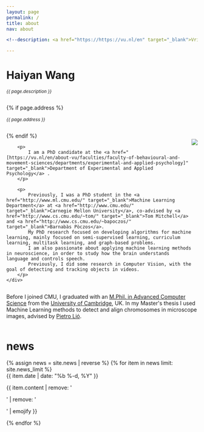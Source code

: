 ```yaml
---
layout: page
permalink: /
title: about
nav: about

<!--description: <a href="https://https://vu.nl/en" target="_blank">Vrije Universiteit Amsterdam, NL</a> -->

---
```


<div class="col p-0 pt-4 pb-4">
  <h1 class="pb-3 title text-left font-weight-bold">Haiyan Wang</h1>
  <h6 class="m-0 mb-2" style="font-size: 0.83em;">{{ page.description }}</h6>
  {% if page.address %}
      <h6 class="m-0 mb-2" style="font-size: 0.83em;">{{ page.address }}</h6>
  {% endif %}
</div>

<!-- Introduction -->

<div style="display: flex; flex-wrap: wrap;">
    <div class="text-justify p-0">
        <div class="col-xs-12 col-sm-6 p-0 pt-2 pb-sm-2 pb-4 pl-sm-4 text-center" style="float: right;">
          <img class="profile-img img-responsive" src="{{ 'prof_pic.jpg' | prepend: '/assets/img/' | prepend: site.baseurl | prepend: site.url }}">
        </div>

        <p>
            I am a PhD candidate at the <a href="[https://vu.nl/en/about-vu/faculties/faculty-of-behavioural-and-movement-sciences/departments/experimental-and-applied-psychology]" target="_blank">Department of Experimental and Applied Psychology</a> .
        </p>
        
        <p>
            Previously, I was a PhD student in the <a href="http://www.ml.cmu.edu/" target="_blank">Machine Learning Department</a> at <a href="http://www.cmu.edu/" target="_blank">Carnegie Mellon University</a>, co-advised by <a href="http://www.cs.cmu.edu/~tom/" target="_blank">Tom Mitchell</a> and <a href="http://www.cs.cmu.edu/~bapoczos/" target="_blank">Barnabàs Pòczos</a>.
            My PhD research focused on developing algorithms for machine learning, mainly focused on semi-supervised learning, curriculum learning, multitask learning, and graph-based problems.
            I am also passionate about applying machine learning methods in neuroscience, in order to study how the brain understands language and controls speech.
            Previously, I did some research in Computer Vision, with the goal of detecting and tracking objects in videos.
        </p>
    </div>
</div>

<div class="col text-justify p-0">
    <p>
        Before I joined CMU, I graduated with an <a href="https://www.cst.cam.ac.uk/admissions/acs" target="_blank">M.Phil. in Advanced Computer Science</a>
        from the <a href="https://www.cam.ac.uk/" target="_blank">University of Cambridge</a>, UK.
        In my Master's thesis I used Machine Learning methods to detect and align chromosomes in microscope images,
        advised by <a href="https://www.cl.cam.ac.uk/~pl219/" target="_blank">Pietro Lió</a>.
    </p>
</div>

<!-- News -->
<div class="news mt-3 p-0">
  <h1 class="title mb-4 p-0">news</h1>
  {% assign news = site.news | reverse %}
  {% for item in news limit: site.news_limit %}
    <div class="row p-0">
      <div class="col-sm-2 p-0">
        <span class="badge light-green darken-1 font-weight-bold text-uppercase align-middle date ml-3">
          {{ item.date | date: "%b %-d, %Y" }}
        </span>
      </div>
      <div class="col-sm-10 mt-2 mt-sm-0 ml-3 ml-md-0 p-0 font-weight-light text">
        <p>{{ item.content | remove: '<p>' | remove: '</p>' | emojify }}</p>
      </div>
    </div>
  {% endfor %}
</div>
